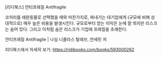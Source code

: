 [리디북스] 안티프래질 Antifragile

코끼리를 애완동물로 선택했을 때와 마찬가지로, 짜내기는 대기업에게 (규모에 비해 상대적으로) 매우 높은 비용을 발생시킨다. 규모로부터 얻는 이익은 눈에 잘 띄지만 리스크는 숨어 있다. 그리고 이처럼 숨은 리스크가 기업에 프래질을 초래한다.

안티프래질 Antifragile | 나심 니콜라스 탈레브, 안세민 저

리디북스에서 자세히 보기: https://ridibooks.com/books/593000262